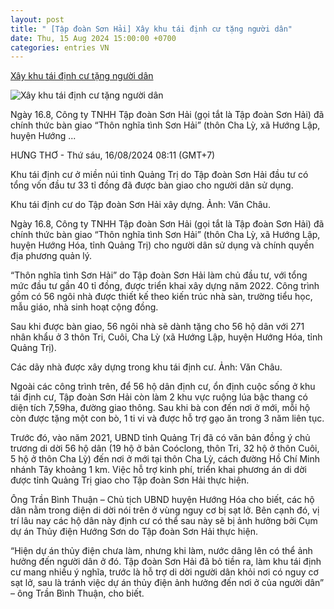 ```yaml
---
layout: post
title: " [Tập đoàn Sơn Hải] Xây khu tái định cư tặng người dân"
date: Thu, 15 Aug 2024 15:00:00 +0700
categories: entries VN
---
```

[Xây khu tái định cư tặng người dân](https://laodong.vn/xa-hoi/xay-khu-tai-dinh-cu-tang-nguoi-dan-1380668.ldo)

![Xây khu tái định cư tặng người dân](https://media-cdn-v2.laodong.vn/storage/newsportal/2024/8/15/1380668/Son-Hai-1.jpg?w=800&h=420&crop=auto&scale=both)

Ngày 16.8, Công ty TNHH Tập đoàn Sơn Hải (gọi tắt là Tập đoàn Sơn Hải) đã chính thức bàn giao “Thôn nghĩa tình Sơn Hải” (thôn Cha Lỳ, xã Hướng Lập, huyện Hướng ...

HƯNG THƠ - Thứ sáu, 16/08/2024 08:11 (GMT+7)

Khu tái định cư ở miền núi tỉnh Quảng Trị do Tập đoàn Sơn Hải đầu tư có tổng vốn đầu tư 33 tỉ đồng đã được bàn giao cho người dân sử dụng.

Khu tái định cư do Tập đoàn Sơn Hải xây dựng. Ảnh: Văn Châu.

Ngày 16.8, Công ty TNHH Tập đoàn Sơn Hải (gọi tắt là Tập đoàn Sơn Hải) đã chính thức bàn giao “Thôn nghĩa tình Sơn Hải” (thôn Cha Lỳ, xã Hướng Lập, huyện Hướng Hóa, tỉnh Quảng Trị) cho người dân sử dụng và chính quyền địa phương quản lý.

“Thôn nghĩa tình Sơn Hải” do Tập đoàn Sơn Hải làm chủ đầu tư, với tổng mức đầu tư gần 40 tỉ đồng, được triển khai xây dựng năm 2022. Công trình gồm có 56 ngôi nhà được thiết kế theo kiến trúc nhà sàn, trường tiểu học, mẫu giáo, nhà sinh hoạt cộng đồng.

Sau khi được bàn giao, 56 ngôi nhà sẽ dành tặng cho 56 hộ dân với 271 nhân khẩu ở 3 thôn Tri, Cuôi, Cha Lỳ (xã Hướng Lập, huyện Hướng Hóa, tỉnh Quảng Trị).

Các dãy nhà được xây dựng trong khu tái định cư. Ảnh: Văn Châu.

Ngoài các công trình trên, để 56 hộ dân định cư, ổn định cuộc sống ở khu tái định cư, Tập đoàn Sơn Hải còn làm 2 khu vực ruộng lúa bậc thang có diện tích 7,59ha, đường giao thông. Sau khi bà con đến nơi ở mới, mỗi hộ còn được tặng một con bò, 1 ti vi và được hỗ trợ gạo ăn trong 3 năm liên tục.

Trước đó, vào năm 2021, UBND tỉnh Quảng Trị đã có văn bản đồng ý chủ trương di dời 56 hộ dân (19 hộ ở bản Coóclong, thôn Tri, 32 hộ ở thôn Cuôi, 5 hộ ở thôn Cha Lỳ) đến nơi ở mới tại thôn Cha Lỳ, cách đường Hồ Chí Minh nhánh Tây khoảng 1 km. Việc hỗ trợ kinh phí, triển khai phương án di dời được tỉnh Quảng Trị giao cho Tập đoàn Sơn Hải thực hiện.

Ông Trần Bình Thuận – Chủ tịch UBND huyện Hướng Hóa cho biết, các hộ dân nằm trong diện di dời nói trên ở vùng nguy cơ bị sạt lở. Bên cạnh đó, vị trí lâu nay các hộ dân này định cư có thể sau này sẽ bị ảnh hưởng bởi Cụm dự án Thủy điện Hướng Sơn do Tập đoàn Sơn Hải thực hiện.

“Hiện dự án thủy điện chưa làm, nhưng khi làm, nước dâng lên có thể ảnh hưởng đến người dân ở đó. Tập đoàn Sơn Hải đã bỏ tiền ra, làm khu tái định cư mang nhiều ý nghĩa, trước là hỗ trợ di dời người dân khỏi nơi có nguy cơ sạt lở, sau là tránh việc dự án thủy điện ảnh hưởng đến nơi ở của người dân” – ông Trần Bình Thuận, cho biết.

